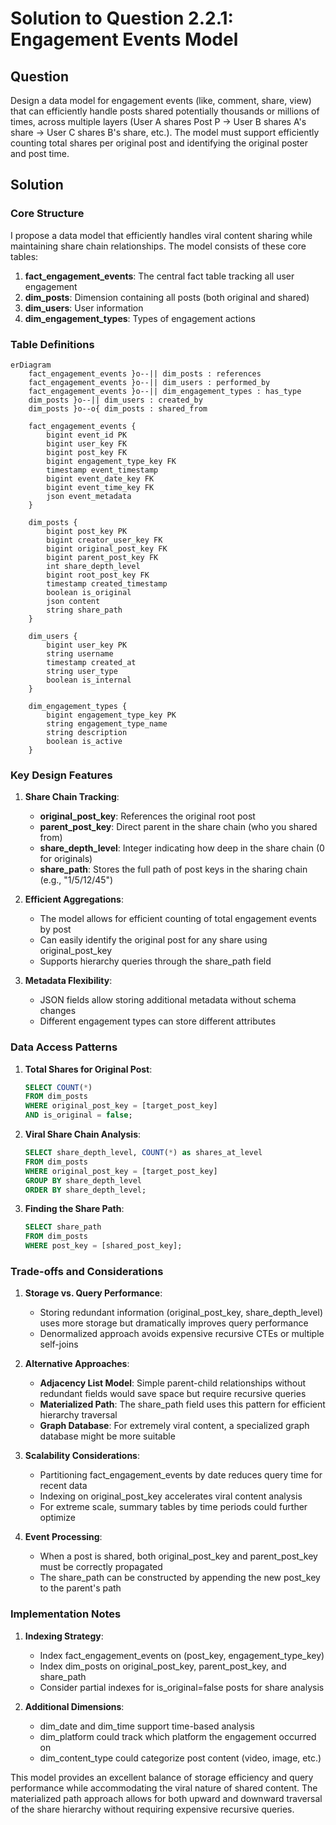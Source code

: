 # Solution to Question 2.2.1: Engagement Events Model

## Question

Design a data model for engagement events (like, comment, share, view) that can efficiently handle posts shared potentially thousands or millions of times, across multiple layers (User A shares Post P -> User B shares A's share -> User C shares B's share, etc.). The model must support efficiently counting total shares per original post and identifying the original poster and post time.

## Solution

### Core Structure

I propose a data model that efficiently handles viral content sharing while maintaining share chain relationships. The model consists of these core tables:

1. **fact_engagement_events**: The central fact table tracking all user engagement
2. **dim_posts**: Dimension containing all posts (both original and shared)
3. **dim_users**: User information
4. **dim_engagement_types**: Types of engagement actions

### Table Definitions

```mermaid
erDiagram
    fact_engagement_events }o--|| dim_posts : references
    fact_engagement_events }o--|| dim_users : performed_by
    fact_engagement_events }o--|| dim_engagement_types : has_type
    dim_posts }o--|| dim_users : created_by
    dim_posts }o--o{ dim_posts : shared_from

    fact_engagement_events {
        bigint event_id PK
        bigint user_key FK
        bigint post_key FK
        bigint engagement_type_key FK
        timestamp event_timestamp
        bigint event_date_key FK
        bigint event_time_key FK
        json event_metadata
    }

    dim_posts {
        bigint post_key PK
        bigint creator_user_key FK
        bigint original_post_key FK
        bigint parent_post_key FK
        int share_depth_level
        bigint root_post_key FK
        timestamp created_timestamp
        boolean is_original
        json content
        string share_path
    }

    dim_users {
        bigint user_key PK
        string username
        timestamp created_at
        string user_type
        boolean is_internal
    }

    dim_engagement_types {
        bigint engagement_type_key PK
        string engagement_type_name
        string description
        boolean is_active
    }
```

### Key Design Features

1. **Share Chain Tracking**:
   - **original_post_key**: References the original root post
   - **parent_post_key**: Direct parent in the share chain (who you shared from)
   - **share_depth_level**: Integer indicating how deep in the share chain (0 for originals)
   - **share_path**: Stores the full path of post keys in the sharing chain (e.g., "1/5/12/45")

2. **Efficient Aggregations**:
   - The model allows for efficient counting of total engagement events by post
   - Can easily identify the original post for any share using original_post_key
   - Supports hierarchy queries through the share_path field

3. **Metadata Flexibility**:
   - JSON fields allow storing additional metadata without schema changes
   - Different engagement types can store different attributes

### Data Access Patterns

1. **Total Shares for Original Post**:
   ```sql
   SELECT COUNT(*)
   FROM dim_posts
   WHERE original_post_key = [target_post_key]
   AND is_original = false;
   ```

2. **Viral Share Chain Analysis**:
   ```sql
   SELECT share_depth_level, COUNT(*) as shares_at_level
   FROM dim_posts
   WHERE original_post_key = [target_post_key]
   GROUP BY share_depth_level
   ORDER BY share_depth_level;
   ```

3. **Finding the Share Path**:
   ```sql
   SELECT share_path
   FROM dim_posts
   WHERE post_key = [shared_post_key];
   ```

### Trade-offs and Considerations

1. **Storage vs. Query Performance**:
   - Storing redundant information (original_post_key, share_depth_level) uses more storage but dramatically improves query performance
   - Denormalized approach avoids expensive recursive CTEs or multiple self-joins

2. **Alternative Approaches**:
   - **Adjacency List Model**: Simple parent-child relationships without redundant fields would save space but require recursive queries
   - **Materialized Path**: The share_path field uses this pattern for efficient hierarchy traversal
   - **Graph Database**: For extremely viral content, a specialized graph database might be more suitable

3. **Scalability Considerations**:
   - Partitioning fact_engagement_events by date reduces query time for recent data
   - Indexing on original_post_key accelerates viral content analysis
   - For extreme scale, summary tables by time periods could further optimize

4. **Event Processing**:
   - When a post is shared, both original_post_key and parent_post_key must be correctly propagated
   - The share_path can be constructed by appending the new post_key to the parent's path

### Implementation Notes

1. **Indexing Strategy**:
   - Index fact_engagement_events on (post_key, engagement_type_key)
   - Index dim_posts on original_post_key, parent_post_key, and share_path
   - Consider partial indexes for is_original=false posts for share analysis

2. **Additional Dimensions**:
   - dim_date and dim_time support time-based analysis
   - dim_platform could track which platform the engagement occurred on
   - dim_content_type could categorize post content (video, image, etc.)

This model provides an excellent balance of storage efficiency and query performance while accommodating the viral nature of shared content. The materialized path approach allows for both upward and downward traversal of the share hierarchy without requiring expensive recursive queries. 